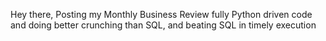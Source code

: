 Hey there,
Posting my Monthly Business Review fully Python driven code and doing better crunching than SQL, and beating SQL in timely execution 
